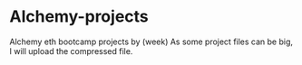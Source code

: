 # Alchemy-projects
Alchemy eth bootcamp projects by (week)
As some project files can be big, I will upload the compressed file.

